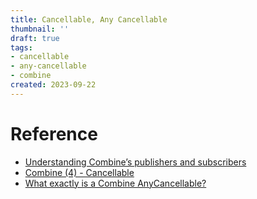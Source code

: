 ```yaml
---
title: Cancellable, Any Cancellable
thumbnail: ''
draft: true
tags:
- cancellable
- any-cancellable
- combine
created: 2023-09-22
---
```


# Reference

* [Understanding Combine’s publishers and subscribers](https://www.donnywals.com/understanding-combines-publishers-and-subscribers/)
* [Combine (4) - Cancellable](https://zeddios.tistory.com/981)
* [What exactly is a Combine AnyCancellable?](https://www.donnywals.com/what-exactly-is-a-combine-anycancellable/)
